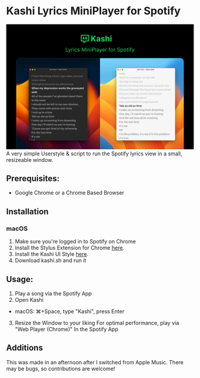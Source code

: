 # Kashi Lyrics MiniPlayer for Spotify
![](kashi.png)
A very simple Userstyle & script to run the Spotify lyrics view in a small, resizeable window.

## Prerequisites:
- Google Chrome or a Chrome Based Browser

## Installation
### macOS
1. Make sure you're logged in to Spotify on Chrome
2. Install the Stylus Extension for Chrome [here](https://chrome.google.com/webstore/detail/stylus/clngdbkpkpeebahjckkjfobafhncgmne).
3. Install the Kashi UI Style [here](https://userstyles.world/api/style/7976.user.css).
4. Download kashi.sh and run it

## Usage:
1. Play a song via the Spotify App
2. Open Kashi 
- macOS: ⌘+Space, type "Kashi", press Enter
3. Resize the Window to your liking
For optimal performance, play via "Web Player (Chrome)" In the Spotify App

## Additions
This was made in an afternoon after I switched from Apple Music. There may be bugs, so contributions are welcome!